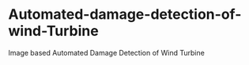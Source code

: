 # Automated-damage-detection-of-wind-Turbine
Image based Automated Damage Detection of Wind Turbine
